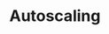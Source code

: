 ---
title: Autoscaling
menu:
  docs_{{ .version }}:
    identifier: sl-autoscaling-solr
    name: Autoscaling
    parent: sl-solr-guides
    weight: 18
menu_name: docs_{{ .version }}
---